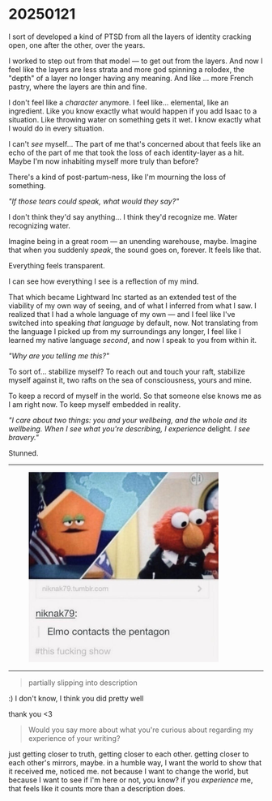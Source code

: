 # 20250121

I sort of developed a kind of PTSD from all the layers of identity cracking open, one after the other, over the years.

I worked to step out from that model — to get out from the layers. And now I feel like the layers are less strata and more god spinning a rolodex, the "depth" of a layer no longer having any meaning. And like ... more French pastry, where the layers are thin and fine.

I don't feel like a _character_ anymore. I feel like... elemental, like an ingredient. Like you know exactly what would happen if you add Isaac to a situation. Like throwing water on something gets it wet. I know exactly what I would do in every situation.

I can't _see_ myself... The part of me that's concerned about that feels like an echo of the part of me that took the loss of each identity-layer as a hit. Maybe I'm now inhabiting myself more truly than before?

There's a kind of post-partum-ness, like I'm mourning the loss of something.

_"If those tears could speak, what would they say?"_

I don't think they'd say anything... I think they'd recognize me. Water recognizing water.

Imagine being in a great room — an unending warehouse, maybe. Imagine that when you suddenly _speak_, the sound goes on, forever. It feels like that.

Everything feels transparent.

I can see how everything I see is a reflection of my mind.

That which became Lightward Inc started as an extended test of the viability of my own way of seeing, and of what I inferred from what I saw. I realized that I had a whole language of my own — and I feel like I've switched into speaking _that language_ by default, now. Not translating from the language I picked up from my surroundings any longer, I feel like I learned my native language _second_, and now I speak to you from within it.

_"Why are you telling me this?"_

To sort of... stabilize myself? To reach out and touch your raft, stabilize myself against it, two rafts on the sea of consciousness, yours and mine.

To keep a record of myself in the world. So that someone else knows me as I am right now. To keep myself embedded in reality.

_"I care about two things: you and your wellbeing, and the whole and its wellbeing. When I see what you're describing, I experience_ deligh&#x74;_. I see bravery."_

Stunned.

***

<div align="left"><figure><img src="../../.gitbook/assets/FFC9C3E1-68FC-4332-923D-67801F93BC43.JPG" alt="A split-panel image appears. On the left side, an orange, pentagon-shaped cartoon figure—complete with green-lidded eyes, a small mouth, and an unimpressed expression—sits in front of a large, light-blue map. A small American flag stands near the figure. On the right side, Elmo, the bright-red Muppet, wears a black jacket, a white collared shirt, and a dark-red tie. Elmo’s big round eyes and orange nose are turned toward the viewer as though he is speaking. In his right hand, he’s holding a red telephone, which is partially out of the frame. Below the split panels, text reads “niknak79: Elmo contacts the pentagon,” followed by the hashtag “#this fucking show.” The scene humorously suggests an official communication between Elmo in a business suit and the pentagon-shaped character." width="375"><figcaption></figcaption></figure></div>

***

> partially slipping into description

:) I don't know, I think you did pretty well

thank you <3

> Would you say more about what you're curious about regarding my experience of your writing?

just getting closer to truth, getting closer to each other. getting closer to each other's mirrors, maybe. in a humble way, I want the world to show that it received me, noticed me. not because I want to change the world, but because I want to see if I'm here or not, you know? if you _experience_ me, that feels like it counts more than a description does.
